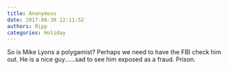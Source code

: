 ```yaml
---
title: Anonymous
date: 2017-06-30 22:11:52
authors: Ripp
categories: Holiday
---
```


 So is Mike Lyons a polygamist? Perhaps we need to have the FBI check him out. He is a nice guy......sad to see him exposed as a fraud.  Prison.